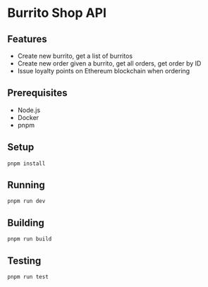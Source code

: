 # Burrito Shop API

## Features
- Create new burrito, get a list of burritos
- Create new order given a burrito, get all orders, get order by ID
- Issue loyalty points on Ethereum blockchain when ordering

## Prerequisites
- Node.js
- Docker
- pnpm

## Setup
`pnpm install`

## Running
`pnpm run dev`

## Building
`pnpm run build`

## Testing
`pnpm run test`
